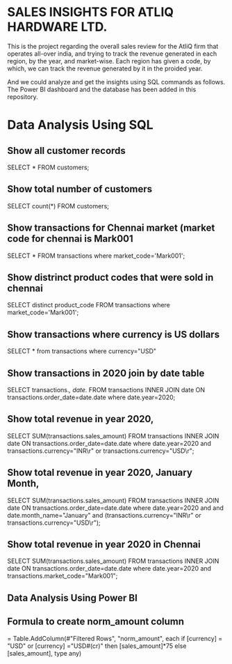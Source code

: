 # SALES INSIGHTS FOR ATLIQ HARDWARE LTD.


This is the project regarding the overall sales review for the AtliQ firm that operates all-over india, and trying to track the revenue generated in each region, by the year, and market-wise. Each region has given a code, by which, we can track the revenue generated by it in the proided year. 

And we could analyze and get the insights using SQL commands as follows. The Power BI dashboard and the database has been added in this repository.


# Data Analysis Using SQL

## Show all customer records

SELECT * FROM customers;

## Show total number of customers

SELECT count(*) FROM customers;

## Show transactions for Chennai market (market code for chennai is Mark001

SELECT * FROM transactions where market_code='Mark001';

## Show distrinct product codes that were sold in chennai

SELECT distinct product_code FROM transactions where market_code='Mark001';

## Show transactions where currency is US dollars

SELECT * from transactions where currency="USD"

## Show transactions in 2020 join by date table

SELECT transactions.*, date.* FROM transactions INNER JOIN date ON transactions.order_date=date.date where date.year=2020;

## Show total revenue in year 2020,

SELECT SUM(transactions.sales_amount) FROM transactions INNER JOIN date ON transactions.order_date=date.date where date.year=2020 and transactions.currency="INR\r" or transactions.currency="USD\r";

## Show total revenue in year 2020, January Month,

SELECT SUM(transactions.sales_amount) FROM transactions INNER JOIN date ON transactions.order_date=date.date where date.year=2020 and and date.month_name="January" and (transactions.currency="INR\r" or transactions.currency="USD\r");

## Show total revenue in year 2020 in Chennai

SELECT SUM(transactions.sales_amount) FROM transactions INNER JOIN date ON transactions.order_date=date.date where date.year=2020 and transactions.market_code="Mark001";

## Data Analysis Using Power BI
## Formula to create norm_amount column
= Table.AddColumn(#"Filtered Rows", "norm_amount", each if [currency] = "USD" or [currency] ="USD#(cr)" then [sales_amount]*75 else [sales_amount], type any)

